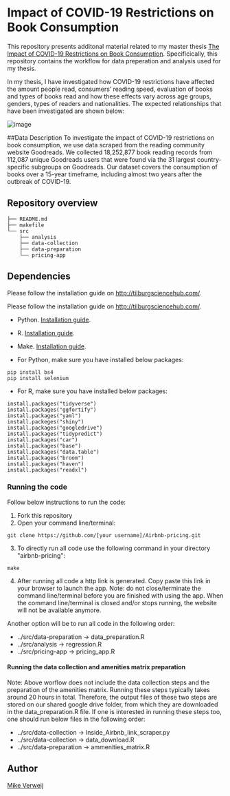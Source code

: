 # Impact of COVID-19 Restrictions on Book Consumption
This repository presents additonal material related to my master thesis [The Impact of COVID-19 Restrictions on Book Consumption](https://github.com/Mikeverweij96/Influence-of-COVID-19-on-Bookreading-behaviour/blob/48ec56e474920f0f5635807bd9ae9926960f8fc2/Verweij%20(2022).pdf). Specificically, this repository contains the workflow for data preperation and analysis used for my thesis. 

In my thesis, I have investigated how COVID-19 restrictions have affected the amount people read, consumers’ reading speed, evaluation of books and types of books read and how these effects vary across age groups, genders, types of readers and nationalities. The expected relationships that have been investigated are shown below:

![image](https://user-images.githubusercontent.com/90783740/172004153-8f8bd9f6-b5d4-46be-b173-8e4a027c8ce9.png)

##Data Description
To investigate the impact of COVID-19 restrictions on book consumption, we use data scraped from the reading community website Goodreads. We collected 18,252,877 book reading records from 112,087 unique Goodreads users that were found via the 31 largest country-specific subgroups on Goodreads. Our dataset covers the consumption of books over a 15-year timeframe, including almost two years after the outbreak of COVID-19. 


## Repository overview

```
├── README.md
├── makefile
└── src
    ├── analysis
    ├── data-collection
    ├── data-preparation
    └── pricing-app
```

## Dependencies
Please follow the installation guide on http://tilburgsciencehub.com/.

Please follow the installation guide on http://tilburgsciencehub.com/.

- Python. [Installation guide](https://tilburgsciencehub.com/building-blocks/configure-your-computer/statistics-and-computation/python/).
- R. [Installation guide](https://tilburgsciencehub.com/building-blocks/configure-your-computer/statistics-and-computation/r/).
- Make. [Installation guide](https://tilburgsciencehub.com/building-blocks/configure-your-computer/automation-and-workflows/make/).

- For Python, make sure you have installed below packages:
```
pip install bs4
pip install selenium
```

- For R, make sure you have installed below packages:
```
install.packages("tidyverse")
install.packages("ggfortify")
install.packages("yaml")
install.packeges("shiny")
install.packages("googledrive")
install.packages("tidypredict")
install.packages("car")
install.packages("base")
install.packages("data.table")
install.packages("broom")
install.packages("haven")
install.packages("readxl")
```

### Running the code
Follow below instructions to run the code:
1. Fork this repository
2. Open your command line/terminal:

```
git clone https://github.com/[your username]/Airbnb-pricing.git
```
3. To directly run all code use the following command in your directory "airbnb-pricing":

```
make
```
4. After running all code a http link is generated. Copy paste this link in your browser to launch the app.
    Note: do not close/terminate the command line/terminal before you are finished with using the app. When the command line/terminal is closed and/or stops running, the website will not be available anymore.

Another option will be to run all code in the following order:
- ../src/data-preparation -> data_preparation.R
- ../src/analysis -> regression.R
- ../src/pricing-app -> pricing_app.R


#### Running the data collection and amenities matrix preparation
Note: Above worflow does not include the data collection steps and the preparation of the amenities matrix. Running these steps typically takes around 20 hours in total. Therefore, the output files of these two steps are stored on our shared google drive folder, from which they are downloaded in the data_preparation.R file. If one is interested in running these steps too, one should run below files in the following order:
- ../src/data-collection -> Inside_Airbnb_link_scraper.py
- ../src/data-collection -> data_download.R
- ../src/data-preparation -> ammenities_matrix.R

## Author

[Mike Verweij](https://github.com/Mikeverweij96)
